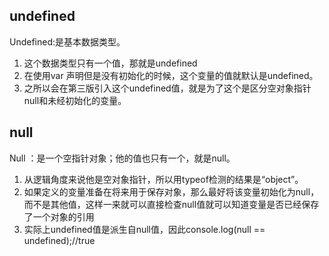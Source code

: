 ##  undefined
Undefined:是基本数据类型。
1. 这个数据类型只有一个值，那就是undefined
2. 在使用var 声明但是没有初始化的时候，这个变量的值就默认是undefined。
3. 之所以会在第三版引入这个undefined值，就是为了这个是区分空对象指针null和未经初始化的变量。
## null
Null ：是一个空指针对象；他的值也只有一个，就是null。
1. 从逻辑角度来说他是空对象指针，所以用typeof检测的结果是“object”。
2. 如果定义的变量准备在将来用于保存对象，那么最好将该变量初始化为null，而不是其他值，这样一来就可以直接检查null值就可以知道变量是否已经保存了一个对象的引用
3. 实际上undefined值是派生自null值，因此console.log(null == undefined);//true